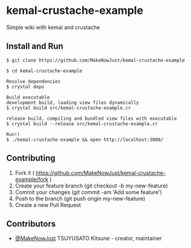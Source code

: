 # kemal-crustache-example

Simple wiki with kemal and crustache

## Install and Run

```console
$ git clone https://github.com/MakeNowJust/kemal-crustache-example

$ cd kemal-crustache-example

Resolve dependencies
$ crystal deps

Build executable
development build, loading view files dynamically
$ crystal build src/kemal-crustache-example.cr

release build, compiling and bundled view files with executable
$ crystal build --release src/kemal-crustache-example.cr

Run!!
$ ./kemal-crustache-example && open http://localhost:3000/
```

## Contributing

1. Fork it ( https://github.com/MakeNowJust/kemal-crustache-example/fork )
2. Create your feature branch (git checkout -b my-new-feature)
3. Commit your changes (git commit -am 'Add some feature')
4. Push to the branch (git push origin my-new-feature)
5. Create a new Pull Request

## Contributors

- [@MakeNowJust](https://github.com/MakeNowJust) TSUYUSATO Kitsune - creator, maintainer
